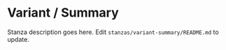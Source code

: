 # Variant / Summary

Stanza description goes here. Edit `stanzas/variant-summary/README.md` to update.
